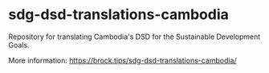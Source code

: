 # sdg-dsd-translations-cambodia

Repository for translating Cambodia's DSD for the Sustainable Development Goals.

More information: https://brock.tips/sdg-dsd-translations-cambodia/
